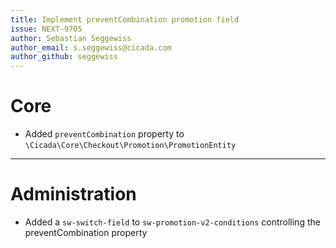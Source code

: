 ```yaml
---
title: Implement preventCombination promotion field
issue: NEXT-9705
author: Sebastian Seggewiss
author_email: s.seggewiss@cicada.com 
author_github: seggewiss
---
```

# Core
* Added `preventCombination` property to `\Cicada\Core\Checkout\Promotion\PromotionEntity`
___
# Administration
* Added a `sw-switch-field` to `sw-promotion-v2-conditions` controlling the preventCombination property
